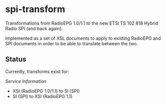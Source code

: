 # spi-transform
Transformations from RadioEPG 1.0/1.1 to the new ETSI TS 102 818 Hybrid Radio SPI (and back again).

Implemented as a set of XSL documents to apply to existing RadioEPG and SPI documents in order to be able to translate between the two. 

## Status

Currently, transforms exist for:

*Service Information*

* XSI (RadioEPG 1.0/1.1) to SI (SPI) 
* SI (SPI) to XSI (RadioEPG 1.1)

